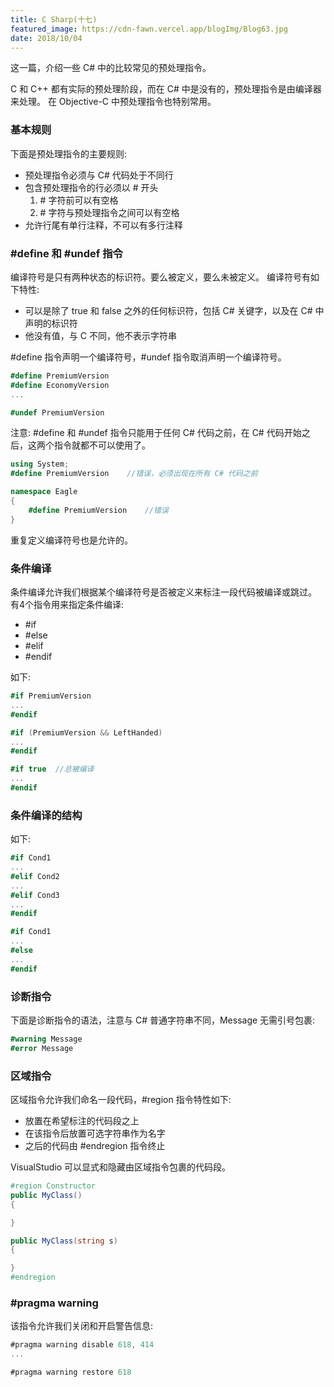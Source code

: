 ```yaml
---
title: C Sharp(十七)
featured_image: https://cdn-fawn.vercel.app/blogImg/Blog63.jpg
date: 2018/10/04
---
```


这一篇，介绍一些 C# 中的比较常见的预处理指令。

C 和 C++ 都有实际的预处理阶段，而在 C# 中是没有的，预处理指令是由编译器来处理。
在 Objective-C 中预处理指令也特别常用。

### 基本规则
下面是预处理指令的主要规则: 
- 预处理指令必须与 C# 代码处于不同行
- 包含预处理指令的行必须以 # 开头
  1. \# 字符前可以有空格
  2. \# 字符与预处理指令之间可以有空格
- 允许行尾有单行注释，不可以有多行注释

### #define 和 #undef 指令
编译符号是只有两种状态的标识符。要么被定义，要么未被定义。
编译符号有如下特性: 
- 可以是除了 true 和 false 之外的任何标识符，包括 C# 关键字，以及在 C# 中声明的标识符
- 他没有值，与 C 不同，他不表示字符串

#define 指令声明一个编译符号，#undef 指令取消声明一个编译符号。
``` csharp
#define PremiumVersion
#define EconomyVersion
...

#undef PremiumVersion
```

注意: #define 和 #undef 指令只能用于任何 C# 代码之前，在 C# 代码开始之后，这两个指令就都不可以使用了。

``` csharp
using System;
#define PremiumVersion    //错误，必须出现在所有 C# 代码之前

namespace Eagle
{
    #define PremiumVersion    //错误
}
```

重复定义编译符号也是允许的。

### 条件编译
条件编译允许我们根据某个编译符号是否被定义来标注一段代码被编译或跳过。
有4个指令用来指定条件编译: 
- #if
- #else
- #elif
- #endif

如下: 
``` csharp
#if PremiumVersion
...
#endif

#if (PremiumVersion && LeftHanded)
...
#endif

#if true  //总被编译
...
#endif
```

### 条件编译的结构
如下: 
``` csharp
#if Cond1
...
#elif Cond2
...
#elif Cond3
...
#endif

#if Cond1
...
#else
...
#endif
```

### 诊断指令
下面是诊断指令的语法，注意与 C# 普通字符串不同，Message 无需引号包裹: 
``` csharp
#warning Message
#error Message
```

### 区域指令
区域指令允许我们命名一段代码，#region 指令特性如下: 
- 放置在希望标注的代码段之上
- 在该指令后放置可选字符串作为名字
- 之后的代码由 #endregion 指令终止

VisualStudio 可以显式和隐藏由区域指令包裹的代码段。

``` csharp
#region Constructor
public MyClass()
{

}

public MyClass(string s)
{

}
#endregion
```

### #pragma warning
该指令允许我们关闭和开启警告信息: 
``` csharp
#pragma warning disable 618, 414
...

#pragma warning restore 618
```